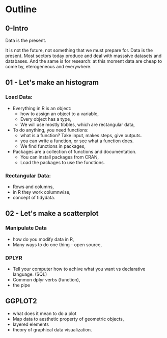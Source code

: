 

# Outline

## 0-Intro

Data is the present.

It is not the future, not something that we must prepare for. Data is the present. Most sectors today produce and deal with masssive datasets and databases. And the same is for research: at this moment data are cheap to come by, eterogeneous and everywhere.


## 01 - Let's make an histogram

### Load Data:

- Everything in R is an object:
  - how to assign an object to a variable,
  - Every object has a type,
  - We will use mostly tibbles, which are rectangular data,
- To do anything, you need functions:
  - what is a function? Take input, makes steps, give outputs.
  - you can write a function, or see what a function does.
  - We find functions in packages,
- Packages are a collection of functions and documentation.
  - You can install packages from CRAN,
  - Load the packages to use the functions.
  
### Rectangular Data:

- Rows and columns,
- in R they work columnwise,
- concept  of tidydata.

## 02 - Let's make a scatterplot

### Manipulate Data

- how do you modify data in R,
- Many ways to do one thing - open source,

### DPLYR

- Tell your computer how to achive what you want vs declarative language. (SQL)
- Common dplyr verbs (function),
- the pipe

## GGPLOT2

- what does it mean to do a plot
- Map data to aesthetic property of geometric objects,
- layered elements
- theory of graphical data visualization.